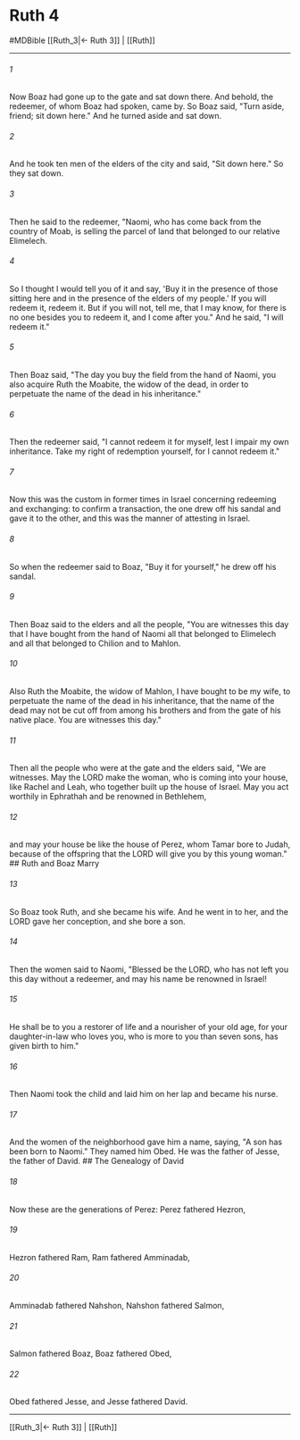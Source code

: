 # Ruth 4
#MDBible
[[Ruth_3|← Ruth 3]] | [[Ruth]]

***

###### 1 

Now Boaz had gone up to the gate and sat down there. And behold, the redeemer, of whom Boaz had spoken, came by. So Boaz said, "Turn aside, friend; sit down here." And he turned aside and sat down. 

###### 2 

And he took ten men of the elders of the city and said, "Sit down here." So they sat down. 

###### 3 

Then he said to the redeemer, "Naomi, who has come back from the country of Moab, is selling the parcel of land that belonged to our relative Elimelech. 

###### 4 

So I thought I would tell you of it and say, 'Buy it in the presence of those sitting here and in the presence of the elders of my people.' If you will redeem it, redeem it. But if you will not, tell me, that I may know, for there is no one besides you to redeem it, and I come after you." And he said, "I will redeem it." 

###### 5 

Then Boaz said, "The day you buy the field from the hand of Naomi, you also acquire Ruth the Moabite, the widow of the dead, in order to perpetuate the name of the dead in his inheritance." 

###### 6 

Then the redeemer said, "I cannot redeem it for myself, lest I impair my own inheritance. Take my right of redemption yourself, for I cannot redeem it." 

###### 7 

Now this was the custom in former times in Israel concerning redeeming and exchanging: to confirm a transaction, the one drew off his sandal and gave it to the other, and this was the manner of attesting in Israel. 

###### 8 

So when the redeemer said to Boaz, "Buy it for yourself," he drew off his sandal. 

###### 9 

Then Boaz said to the elders and all the people, "You are witnesses this day that I have bought from the hand of Naomi all that belonged to Elimelech and all that belonged to Chilion and to Mahlon. 

###### 10 

Also Ruth the Moabite, the widow of Mahlon, I have bought to be my wife, to perpetuate the name of the dead in his inheritance, that the name of the dead may not be cut off from among his brothers and from the gate of his native place. You are witnesses this day." 

###### 11 

Then all the people who were at the gate and the elders said, "We are witnesses. May the LORD make the woman, who is coming into your house, like Rachel and Leah, who together built up the house of Israel. May you act worthily in Ephrathah and be renowned in Bethlehem, 

###### 12 

and may your house be like the house of Perez, whom Tamar bore to Judah, because of the offspring that the LORD will give you by this young woman." ## Ruth and Boaz Marry 

###### 13 

So Boaz took Ruth, and she became his wife. And he went in to her, and the LORD gave her conception, and she bore a son. 

###### 14 

Then the women said to Naomi, "Blessed be the LORD, who has not left you this day without a redeemer, and may his name be renowned in Israel! 

###### 15 

He shall be to you a restorer of life and a nourisher of your old age, for your daughter-in-law who loves you, who is more to you than seven sons, has given birth to him." 

###### 16 

Then Naomi took the child and laid him on her lap and became his nurse. 

###### 17 

And the women of the neighborhood gave him a name, saying, "A son has been born to Naomi." They named him Obed. He was the father of Jesse, the father of David. ## The Genealogy of David 

###### 18 

Now these are the generations of Perez: Perez fathered Hezron, 

###### 19 

Hezron fathered Ram, Ram fathered Amminadab, 

###### 20 

Amminadab fathered Nahshon, Nahshon fathered Salmon, 

###### 21 

Salmon fathered Boaz, Boaz fathered Obed, 

###### 22 

Obed fathered Jesse, and Jesse fathered David. 

***

[[Ruth_3|← Ruth 3]] | [[Ruth]]
